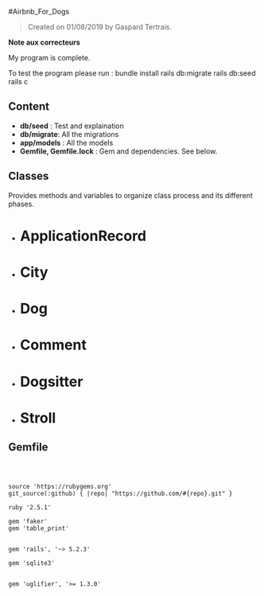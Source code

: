 #Airbnb_For_Dogs



>Created on 01/08/2019 by Gaspard Tertrais.



**Note aux correcteurs**

My program is complete.

To test the program please run :
bundle install
rails db:migrate
rails db:seed
rails c


## Content



- **db/seed** : Test and explaination
- **db/migrate**: All the migrations
- **app/models** : All the models
- **Gemfile, Gemfile.lock** : Gem and dependencies. See below.



## Classes



Provides methods and variables to organize class process and its different phases.



- # ApplicationRecord
- # City
- # Dog
- # Comment
- # Dogsitter
- # Stroll



## Gemfile



```



source 'https://rubygems.org'
git_source(:github) { |repo| "https://github.com/#{repo}.git" }

ruby '2.5.1'

gem 'faker'
gem 'table_print'


gem 'rails', '~> 5.2.3'

gem 'sqlite3'


gem 'uglifier', '>= 1.3.0'


